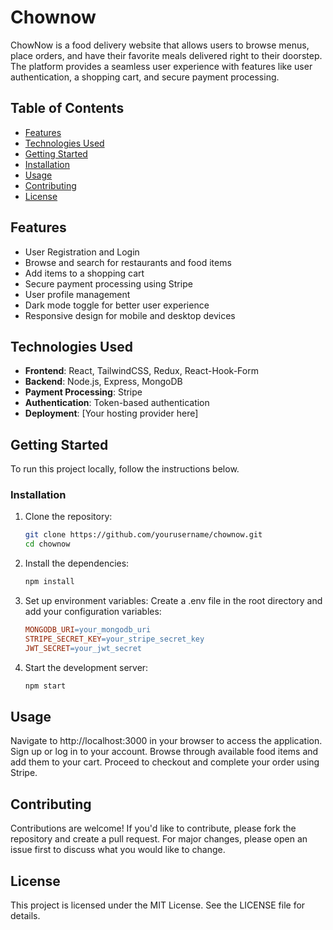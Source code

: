 # Chownow

ChowNow is a food delivery website that allows users to browse menus, place orders, and have their favorite meals delivered right to their doorstep. The platform provides a seamless user experience with features like user authentication, a shopping cart, and secure payment processing.

## Table of Contents

- [Features](#features)
- [Technologies Used](#technologies-used)
- [Getting Started](#getting-started)
- [Installation](#installation)
- [Usage](#usage)
- [Contributing](#contributing)
- [License](#license)

## Features

- User Registration and Login
- Browse and search for restaurants and food items
- Add items to a shopping cart
- Secure payment processing using Stripe
- User profile management
- Dark mode toggle for better user experience
- Responsive design for mobile and desktop devices

## Technologies Used

- **Frontend**: React, TailwindCSS, Redux, React-Hook-Form
- **Backend**: Node.js, Express, MongoDB
- **Payment Processing**: Stripe
- **Authentication**: Token-based authentication
- **Deployment**: [Your hosting provider here]

## Getting Started

To run this project locally, follow the instructions below.

### Installation

1. Clone the repository:
   ```bash
   git clone https://github.com/yourusername/chownow.git
   cd chownow

2. Install the dependencies:
   ```bash
   npm install
   
3. Set up environment variables:
   Create a .env file in the root directory and add your configuration variables:
   ```makefile
   MONGODB_URI=your_mongodb_uri
   STRIPE_SECRET_KEY=your_stripe_secret_key
   JWT_SECRET=your_jwt_secret

4. Start the development server:

   ```bash
   npm start

## Usage

   Navigate to http://localhost:3000 in your browser to access the application.
   Sign up or log in to your account.
   Browse through available food items and add them to your cart.
   Proceed to checkout and complete your order using Stripe.
   
## Contributing

   Contributions are welcome! If you'd like to contribute, please fork the repository and create a pull request. For major changes, please open an issue first to discuss what you would like to change.

## License

   This project is licensed under the MIT License. See the LICENSE file for details.
